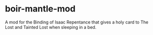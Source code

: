 # boir-mantle-mod

A mod for the Binding of Isaac Repentance that gives a holy card to The Lost and Tainted Lost when sleeping in a bed.